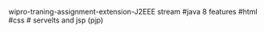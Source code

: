  wipro-traning-assignment-extension-J2EEE stream #java 8 features #html #css # servelts and jsp (pjp)
